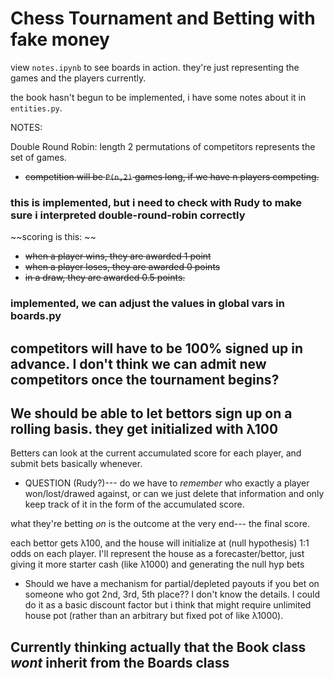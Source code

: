 # Chess Tournament and Betting with fake money

view `notes.ipynb` to see boards in action. 
they're just representing the games and the players currently. 

the book hasn't begun to be implemented, i have some notes about it in `entities.py`. 

NOTES: 

Double Round Robin: length 2 permutations of competitors represents the set of games. 

- ~~competition will be `P(n,2)` games long, if we have n players competing.~~ 
### this is implemented, but i need to check with Rudy to make sure i interpreted double-round-robin correctly

~~scoring is this: ~~
- ~~when a player wins, they are awarded 1 point~~
- ~~when a player loses, they are awarded 0 points~~ 
- ~~in a draw, they are awarded 0.5 points.~~
### implemented, we can adjust the values in global vars in boards.py

## competitors will have to be 100% signed up in advance. I don't think we can admit new competitors once the tournament begins? 

## We should be able to let bettors sign up on a rolling basis. they get initialized with λ100



Betters can look at the current accumulated score for each player, and submit bets basically whenever. 

- QUESTION (Rudy?)--- do we have to _remember_ who exactly a player won/lost/drawed against, or can we just delete that information and only keep track of it in the form of the accumulated score. 

what they're betting _on_ is the outcome at the very end--- the final score. 

each bettor gets λ100, and the house will initialize at (null hypothesis) 1:1 odds on each player. I'll represent the house as a forecaster/bettor, just giving it more starter cash (like λ1000) and generating the null hyp bets

- Should we have a mechanism for partial/depleted payouts if you bet on someone who got 2nd, 3rd, 5th place?? I don't know the details. I could do it as a basic discount factor but i think that might require unlimited house pot (rather than an arbitrary but fixed pot of like λ1000). 

## Currently thinking actually that the Book class _wont_ inherit from the Boards class

